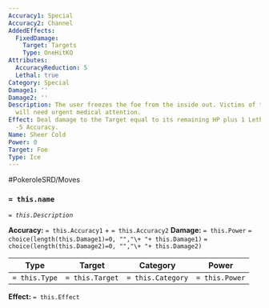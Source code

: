 ```yaml
---
Accuracy1: Special
Accuracy2: Channel
AddedEffects:
  FixedDamage:
    Target: Targets
    Type: OneHitKO
Attributes:
  AccuracyReduction: 5
  Lethal: true
Category: Special
Damage1: ''
Damage2: ''
Description: The user freezes the foe from the inside out. Victims of this attack
  will need urgent medical attention.
Effect: Deal damage to the Target equal to its remaining HP plus 1 Lethal Damage.
  -5 Accuracy.
Name: Sheer Cold
Power: 0
Target: Foe
Type: Ice
---
```


#PokeroleSRD/Moves

### `= this.name` 
*`= this.Description`*

**Accuracy:** `= this.Accuracy1` + `= this.Accuracy2`
**Damage:** `= this.Power` `= choice(length(this.Damage1)=0, "","\+ "+ this.Damage1)` `= choice(length(this.Damage2)=0, "","\+ "+ this.Damage2)`

| Type          | Target          | Category          | Power          |
| ------------- | --------------- | ----------------  | -------------- |
| `= this.Type` | `= this.Target` | `= this.Category` | `= this.Power` | 

**Effect:** `= this.Effect`